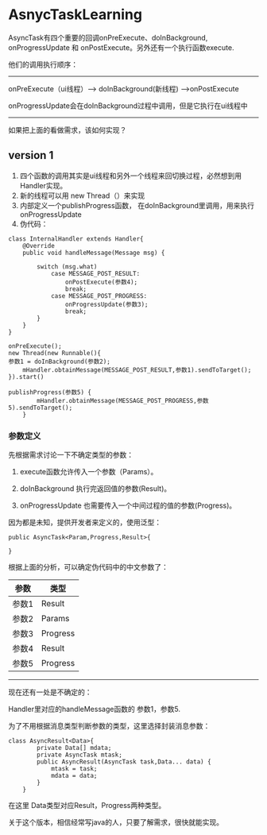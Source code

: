 # AsnycTaskLearning
AsyncTask有四个重要的回调onPreExecute、doInBackground, onProgressUpdate 和 onPostExecute。另外还有一个执行函数execute.


他们的调用执行顺序：


---

onPreExecute（ui线程）-->
doInBackground(新线程) -->onPostExecute

onProgressUpdate会在doInBackground过程中调用，但是它执行在ui线程中

---
如果把上面的看做需求，该如何实现？

## version 1
1. 四个函数的调用其实是ui线程和另外一个线程来回切换过程，必然想到用Handler实现。
2. 新的线程可以用 new Thread（）来实现
3. 内部定义一个publishProgress函数，
在doInBackground里调用，用来执行onProgressUpdate
4. 伪代码：

```
class InternalHandler extends Handler{
    @Override
    public void handleMessage(Message msg) {
    
        switch (msg.what)
            case MESSAGE_POST_RESULT:
                onPostExecute(参数4);
                break;
            case MESSAGE_POST_PROGRESS:
                onProgressUpdate(参数3);
                break;
        }
    }
}

onPreExecute();
new Thread(new Runnable(){
参数1 = doInBackground(参数2);
    mHandler.obtainMessage(MESSAGE_POST_RESULT,参数1).sendToTarget();
}).start()

publishProgress(参数5) {
        mHandler.obtainMessage(MESSAGE_POST_PROGRESS,参数5).sendToTarget();
    }
```
### 参数定义
先根据需求讨论一下不确定类型的参数：

1. execute函数允许传入一个参数（Params）。

2. doInBackground 执行完返回值的参数(Result)。

3. onProgressUpdate 也需要传入一个中间过程的值的参数(Progress)。

因为都是未知，提供开发者来定义的，使用泛型：

```
public AsyncTask<Param,Progress,Result>{
    
}
```
根据上面的分析，可以确定伪代码中的中文参数了：

参数 | 类型
---|---
参数1 | Result
参数2 | Params
参数3 | Progress
参数4 | Result
参数5 | Progress

---

现在还有一处是不确定的：

Handler里对应的handleMessage函数的
参数1，参数5.

为了不用根据消息类型判断参数的类型，这里选择封装消息参数：

```
class AsyncResult<Data>{
        private Data[] mdata;
        private AsyncTask mtask;
        public AsyncResult(AsyncTask task,Data... data) {
            mtask = task;
            mdata = data;
        }
    }
```
在这里 Data类型对应Result，Progress两种类型。

关于这个版本，相信经常写java的人，只要了解需求，很快就能实现。




